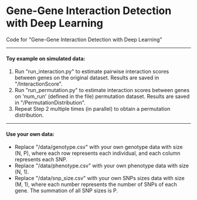 # Gene-Gene Interaction Detection with Deep Learning
Code for "Gene-Gene Interaction Detection with Deep Learning"

---
#### Toy example on simulated data:
1. Run "run_interaction.py" to estimate pairwise interaction scores between genes on the original dataset. Results are saved in "/InteractionScore".
2. Run "run_permutation.py" to estimate interaction scores between genes on 'num_run' (defined in the file) permutation dataset. Results are saved in "/PermutationDistribution". 
3. Repeat Step 2 multiple times (in parallel) to obtain a permutation distribution.

---
#### Use your own data:
- Replace "/data/genotype.csv" with your own genotype data with size (N, P), where each row represents each individual, and each column represents each SNP.
- Replace "/data/phenotype.csv" with your own phenotype data with size (N, 1).
- Replace "/data/snp_size.csv" with your own SNPs sizes data with size (M, 1), where each number represents the number of SNPs of each gene. The summation of all SNP sizes is P.
